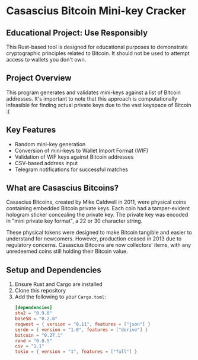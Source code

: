 # Casascius Bitcoin Mini-key Cracker

## Educational Project: Use Responsibly

This Rust-based tool is designed for educational purposes to demonstrate cryptographic principles related to Bitcoin. It should not be used to attempt access to wallets you don't own.

## Project Overview

This program generates and validates mini-keys against a list of Bitcoin addresses. It's important to note that this approach is computationally infeasible for finding actual private keys due to the vast keyspace of Bitcoin :(

## Key Features

- Random mini-key generation
- Conversion of mini-keys to Wallet Import Format (WIF)
- Validation of WIF keys against Bitcoin addresses
- CSV-based address input
- Telegram notifications for successful matches

## What are Casascius Bitcoins?

Casascius Bitcoins, created by Mike Caldwell in 2011, were physical coins containing embedded Bitcoin private keys. Each coin had a tamper-evident hologram sticker concealing the private key. The private key was encoded in "mini private key format", a 22 or 30 character string.

These physical tokens were designed to make Bitcoin tangible and easier to understand for newcomers. However, production ceased in 2013 due to regulatory concerns. Casascius Bitcoins are now collectors' items, with any unredeemed coins still holding their Bitcoin value.


## Setup and Dependencies

1. Ensure Rust and Cargo are installed
2. Clone this repository
3. Add the following to your `Cargo.toml`:
   ```toml
   [dependencies]
   sha2 = "0.9.8"
   base58 = "0.2.0"
   reqwest = { version = "0.11", features = ["json"] }
   serde = { version = "1.0", features = ["derive"] }
   bitcoin = "0.27.1"
   rand = "0.8.5"
   csv = "1.1"
   tokio = { version = "1", features = ["full"] }
